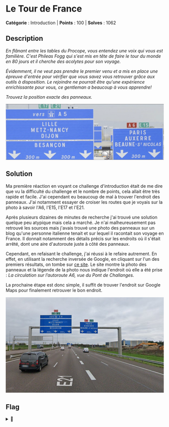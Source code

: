 # Le Tour de France

**Catégorie** : Introduction | **Points** : 100 | **Solves** : 1062

## Description

*En flânant entre les tables du Procope, vous entendez une voix qui vous est familière. C'est Phileas Fogg qui s'est mis en tête de faire le tour du monde en 80 jours et il cherche des acolytes pour son voyage.*

*Évidemment, il ne veut pas prendre le premier venu et a mis en place une épreuve d'entrée pour vérifier que vous savez vous retrouver grâce aux outils à disposition. Le rejoindre ne pourrait être qu'une expérience enrichissante pour vous, ce gentleman a beaucoup à vous apprendre!*

*Trouvez la position exacte des panneaux.*

<p align="center">
  <img src="Le_Tour_de_France.png" alt="chall image" width="600">
</p>

## Solution

Ma première réaction en voyant ce challenge d'introduction était de me dire que vu la difficulté du challenge et le nombre de points, cela allait être très rapide et facile. J'ai cependant eu beaucoup de mal à trouver l'endroit des panneaux. J'ai notamment essayer de croiser les routes que je voyais sur la photo à savoir l'A6, l'E15, l'E17 et l'E21.

Après plusieurs dizaines de minutes de recherche j'ai trouvé une solution quelque peu atypique mais cela a marché. Je n'ai malheureusement pas retrouvé les sources mais j'avais trouvé une photo des panneaux sur un blog qu'une personne italienne tenait et sur lequel il racontait son voyage en France. Il donnait notamment des détails précis sur les endroits où il s'était arrêté, dont une aire d'autoroute juste à côté des panneaux.

Cependant, en refaisant le challenge, j'ai réussi à le refaire autrement. En effet, en utilisant la recherche inversée de Google, en cliquant sur l'un des premiers résultats, on tombe sur [ce site](https://www.bienpublic.com/cote-d-or/2011/02/27/circulation-tres-dense). Le site montre la photo des panneaux et la légende de la photo nous indique l'endroit où elle a été prise : *La circulation sur l’autoroute A6, vue du Pont de Challanges.*

La prochaine étape est donc simple, il suffit de trouver l'endroit sur Google Maps pour finalement retrouver le bon endroit.

<p align="center">
  <img src="panneaux.png" alt="chall panneaux" width="600">
</p>


## Flag

<details>
<summary>🚩</summary>

```
404CTF{47.01,4.87}
```